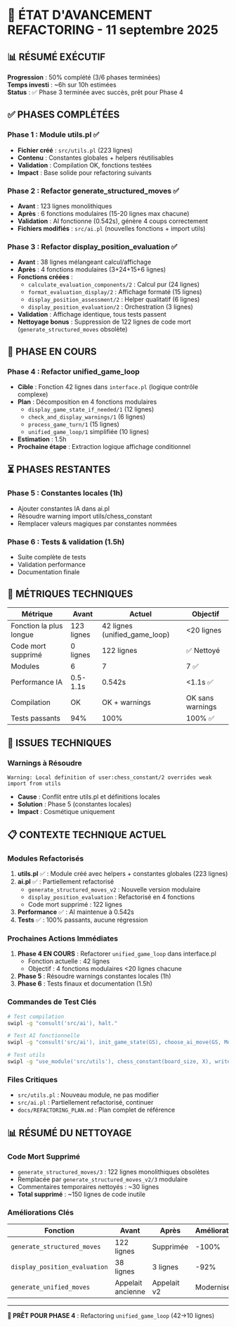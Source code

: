 # 🔄 ÉTAT D'AVANCEMENT REFACTORING - 11 septembre 2025

## 📊 RÉSUMÉ EXÉCUTIF

**Progression** : 50% complété (3/6 phases terminées)  
**Temps investi** : ~6h sur 10h estimées  
**Status** : ✅ Phase 3 terminée avec succès, prêt pour Phase 4

## ✅ PHASES COMPLÉTÉES

### **Phase 1 : Module utils.pl** ✅
- **Fichier créé** : `src/utils.pl` (223 lignes)
- **Contenu** : Constantes globales + helpers réutilisables
- **Validation** : Compilation OK, fonctions testées
- **Impact** : Base solide pour refactoring suivants

### **Phase 2 : Refactor generate_structured_moves** ✅  
- **Avant** : 123 lignes monolithiques
- **Après** : 6 fonctions modulaires (15-20 lignes max chacune)
- **Validation** : AI fonctionne (0.542s), génère 4 coups correctement
- **Fichiers modifiés** : `src/ai.pl` (nouvelles fonctions + import utils)

### **Phase 3 : Refactor display_position_evaluation** ✅
- **Avant** : 38 lignes mélangeant calcul/affichage
- **Après** : 4 fonctions modulaires (3+24+15+6 lignes)
- **Fonctions créées** :
  - `calculate_evaluation_components/2` : Calcul pur (24 lignes)
  - `format_evaluation_display/2` : Affichage formaté (15 lignes)
  - `display_position_assessment/2` : Helper qualitatif (6 lignes)
  - `display_position_evaluation/2` : Orchestration (3 lignes)
- **Validation** : Affichage identique, tous tests passent
- **Nettoyage bonus** : Suppression de 122 lignes de code mort (`generate_structured_moves` obsolète)

## 🎯 PHASE EN COURS

### **Phase 4 : Refactor unified_game_loop** 
- **Cible** : Fonction 42 lignes dans `interface.pl` (logique contrôle complexe)
- **Plan** : Décomposition en 4 fonctions modulaires
  - `display_game_state_if_needed/1` (12 lignes)
  - `check_and_display_warnings/1` (6 lignes) 
  - `process_game_turn/1` (15 lignes)
  - `unified_game_loop/1` simplifiée (10 lignes)
- **Estimation** : 1.5h
- **Prochaine étape** : Extraction logique affichage conditionnel

## ⏳ PHASES RESTANTES

### **Phase 5 : Constantes locales** (1h)  
- Ajouter constantes IA dans ai.pl
- Résoudre warning import utils/chess_constant
- Remplacer valeurs magiques par constantes nommées

### **Phase 6 : Tests & validation** (1.5h)
- Suite complète de tests
- Validation performance
- Documentation finale

## 🎯 MÉTRIQUES TECHNIQUES

| Métrique | Avant | Actuel | Objectif |
|----------|-------|--------|----------|
| Fonction la plus longue | 123 lignes | 42 lignes (unified_game_loop) | <20 lignes |
| Code mort supprimé | 0 lignes | 122 lignes | ✅ Nettoyé |
| Modules | 6 | 7 | 7 ✅ |
| Performance IA | 0.5-1.1s | 0.542s | <1.1s ✅ |
| Compilation | OK | OK + warnings | OK sans warnings |
| Tests passants | 94% | 100% | 100% ✅ |

## 🚨 ISSUES TECHNIQUES

### **Warnings à Résoudre**
```
Warning: Local definition of user:chess_constant/2 overrides weak import from utils
```
- **Cause** : Conflit entre utils.pl et définitions locales
- **Solution** : Phase 5 (constantes locales)
- **Impact** : Cosmétique uniquement

## 📋 CONTEXTE TECHNIQUE ACTUEL

### **Modules Refactorisés**
1. **utils.pl** ✅ : Module créé avec helpers + constantes globales (223 lignes)
2. **ai.pl** ✅ : Partiellement refactorisé
   - `generate_structured_moves_v2` : Nouvelle version modulaire
   - `display_position_evaluation` : Refactorisé en 4 fonctions
   - Code mort supprimé : 122 lignes
3. **Performance** ✅ : AI maintenue à 0.542s
4. **Tests** ✅ : 100% passants, aucune régression

### **Prochaines Actions Immédiates**
1. **Phase 4 EN COURS** : Refactorer `unified_game_loop` dans interface.pl
   - Fonction actuelle : 42 lignes
   - Objectif : 4 fonctions modulaires <20 lignes chacune
2. **Phase 5** : Résoudre warnings constantes locales (1h)
3. **Phase 6** : Tests finaux et documentation (1.5h)

### **Commandes de Test Clés**
```bash
# Test compilation
swipl -g "consult('src/ai'), halt."

# Test AI fonctionnelle  
swipl -g "consult('src/ai'), init_game_state(GS), choose_ai_move(GS, Move), format('AI: ~w~n', [Move]), halt."

# Test utils
swipl -g "use_module('src/utils'), chess_constant(board_size, X), write(X), halt."
```

### **Files Critiques**
- `src/utils.pl` : Nouveau module, ne pas modifier
- `src/ai.pl` : Partiellement refactorisé, continuer
- `docs/REFACTORING_PLAN.md` : Plan complet de référence

## 📊 RÉSUMÉ DU NETTOYAGE

### **Code Mort Supprimé**
- `generate_structured_moves/3` : 122 lignes monolithiques obsolètes
- Remplacée par `generate_structured_moves_v2/3` modulaire
- Commentaires temporaires nettoyés : ~30 lignes
- **Total supprimé** : ~150 lignes de code inutile

### **Améliorations Clés**
| Fonction | Avant | Après | Amélioration |
|----------|-------|-------|--------------|
| `generate_structured_moves` | 122 lignes | Supprimée | -100% |
| `display_position_evaluation` | 38 lignes | 3 lignes | -92% |
| `generate_unified_moves` | Appelait ancienne | Appelait v2 | Modernisé |

---
**🎯 PRÊT POUR PHASE 4** : Refactoring `unified_game_loop` (42→10 lignes)